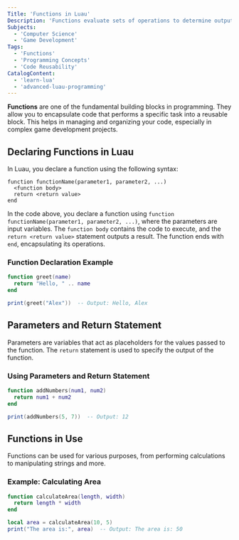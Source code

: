 ```yaml
---
Title: 'Functions in Luau'
Description: 'Functions evaluate sets of operations to determine outputs based on given inputs.'
Subjects:
  - 'Computer Science'
  - 'Game Development'
Tags:
  - 'Functions'
  - 'Programming Concepts'
  - 'Code Reusability'
CatalogContent:
  - 'learn-lua'
  - 'advanced-luau-programming'
---
```


**Functions** are one of the fundamental building blocks in programming. They allow you to encapsulate code that performs a specific task into a reusable block. This helps in managing and organizing your code, especially in complex game development projects.

## Declaring Functions in Luau

In Luau, you declare a function using the following syntax:

```pseudo
function functionName(parameter1, parameter2, ...)
  <function body>
  return <return value>
end
```

In the code above, you declare a function using `function functionName(parameter1, parameter2, ...)`, where the parameters are input variables. The `function body` contains the code to execute, and the `return <return value>` statement outputs a result. The function ends with `end`, encapsulating its operations.

### Function Declaration Example

```lua
function greet(name)
  return "Hello, " .. name
end

print(greet("Alex"))  -- Output: Hello, Alex
```

## Parameters and Return Statement

Parameters are variables that act as placeholders for the values passed to the function. The `return` statement is used to specify the output of the function.

### Using Parameters and Return Statement

```lua
function addNumbers(num1, num2)
  return num1 + num2
end

print(addNumbers(5, 7))  -- Output: 12
```

## Functions in Use

Functions can be used for various purposes, from performing calculations to manipulating strings and more.

### Example: Calculating Area

```lua
function calculateArea(length, width)
  return length * width
end

local area = calculateArea(10, 5)
print("The area is:", area)  -- Output: The area is: 50